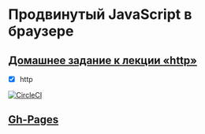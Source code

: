 # Продвинутый JavaScript в браузере

## [Домашнее задание к лекции «http»](https://github.com/TomSG03/ahj-homeworks/tree/simplification/http)

- [x] http

[![CircleCI](https://circleci.com/gh/TomSG03/ahj-http-helpdesk/tree/main.svg?style=svg)](https://circleci.com/gh/TomSG03/ahj-http-helpdesk/tree/main)

## [Gh-Pages](https://github.com/TomSG03/ahj-http-helpdesk/deployments)
